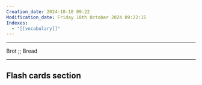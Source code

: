 ```yaml
---
Creation_date: 2024-10-18 09:22
Modification_date: Friday 18th October 2024 09:22:15
Indexes:
  - "[[vocabulary]]"
---
```


----

Brot ;; Bread
<!--SR:!2024-11-03,4,270-->



















---
## Flash cards section
